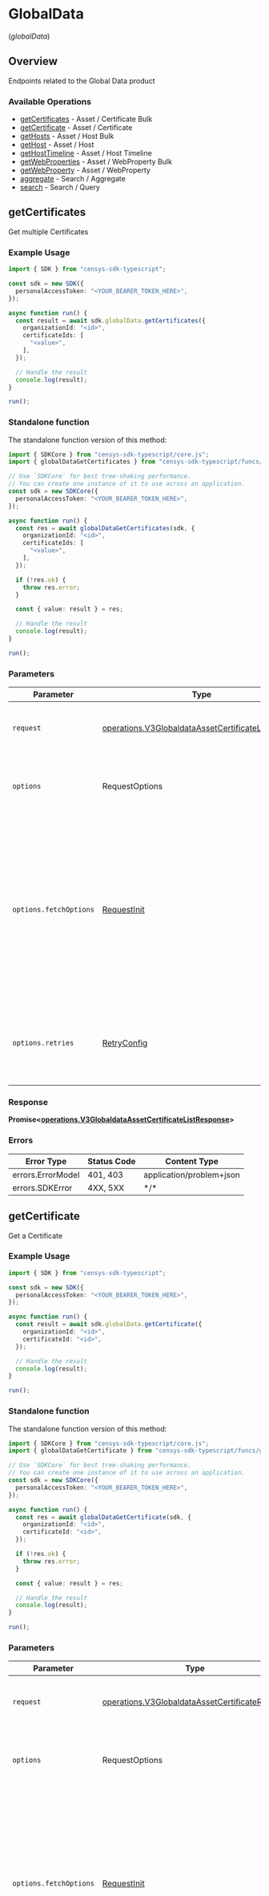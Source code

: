 # GlobalData
(*globalData*)

## Overview

Endpoints related to the Global Data product

### Available Operations

* [getCertificates](#getcertificates) - Asset / Certificate Bulk
* [getCertificate](#getcertificate) - Asset / Certificate
* [getHosts](#gethosts) - Asset / Host Bulk
* [getHost](#gethost) - Asset / Host
* [getHostTimeline](#gethosttimeline) - Asset / Host Timeline
* [getWebProperties](#getwebproperties) - Asset / WebProperty Bulk
* [getWebProperty](#getwebproperty) - Asset / WebProperty
* [aggregate](#aggregate) - Search / Aggregate
* [search](#search) - Search / Query

## getCertificates

Get multiple Certificates

### Example Usage

```typescript
import { SDK } from "censys-sdk-typescript";

const sdk = new SDK({
  personalAccessToken: "<YOUR_BEARER_TOKEN_HERE>",
});

async function run() {
  const result = await sdk.globalData.getCertificates({
    organizationId: "<id>",
    certificateIds: [
      "<value>",
    ],
  });

  // Handle the result
  console.log(result);
}

run();
```

### Standalone function

The standalone function version of this method:

```typescript
import { SDKCore } from "censys-sdk-typescript/core.js";
import { globalDataGetCertificates } from "censys-sdk-typescript/funcs/globalDataGetCertificates.js";

// Use `SDKCore` for best tree-shaking performance.
// You can create one instance of it to use across an application.
const sdk = new SDKCore({
  personalAccessToken: "<YOUR_BEARER_TOKEN_HERE>",
});

async function run() {
  const res = await globalDataGetCertificates(sdk, {
    organizationId: "<id>",
    certificateIds: [
      "<value>",
    ],
  });

  if (!res.ok) {
    throw res.error;
  }

  const { value: result } = res;

  // Handle the result
  console.log(result);
}

run();
```

### Parameters

| Parameter                                                                                                                                                                      | Type                                                                                                                                                                           | Required                                                                                                                                                                       | Description                                                                                                                                                                    |
| ------------------------------------------------------------------------------------------------------------------------------------------------------------------------------ | ------------------------------------------------------------------------------------------------------------------------------------------------------------------------------ | ------------------------------------------------------------------------------------------------------------------------------------------------------------------------------ | ------------------------------------------------------------------------------------------------------------------------------------------------------------------------------ |
| `request`                                                                                                                                                                      | [operations.V3GlobaldataAssetCertificateListRequest](../../models/operations/v3globaldataassetcertificatelistrequest.md)                                                       | :heavy_check_mark:                                                                                                                                                             | The request object to use for the request.                                                                                                                                     |
| `options`                                                                                                                                                                      | RequestOptions                                                                                                                                                                 | :heavy_minus_sign:                                                                                                                                                             | Used to set various options for making HTTP requests.                                                                                                                          |
| `options.fetchOptions`                                                                                                                                                         | [RequestInit](https://developer.mozilla.org/en-US/docs/Web/API/Request/Request#options)                                                                                        | :heavy_minus_sign:                                                                                                                                                             | Options that are passed to the underlying HTTP request. This can be used to inject extra headers for examples. All `Request` options, except `method` and `body`, are allowed. |
| `options.retries`                                                                                                                                                              | [RetryConfig](../../lib/utils/retryconfig.md)                                                                                                                                  | :heavy_minus_sign:                                                                                                                                                             | Enables retrying HTTP requests under certain failure conditions.                                                                                                               |

### Response

**Promise\<[operations.V3GlobaldataAssetCertificateListResponse](../../models/operations/v3globaldataassetcertificatelistresponse.md)\>**

### Errors

| Error Type               | Status Code              | Content Type             |
| ------------------------ | ------------------------ | ------------------------ |
| errors.ErrorModel        | 401, 403                 | application/problem+json |
| errors.SDKError          | 4XX, 5XX                 | \*/\*                    |

## getCertificate

Get a Certificate

### Example Usage

```typescript
import { SDK } from "censys-sdk-typescript";

const sdk = new SDK({
  personalAccessToken: "<YOUR_BEARER_TOKEN_HERE>",
});

async function run() {
  const result = await sdk.globalData.getCertificate({
    organizationId: "<id>",
    certificateId: "<id>",
  });

  // Handle the result
  console.log(result);
}

run();
```

### Standalone function

The standalone function version of this method:

```typescript
import { SDKCore } from "censys-sdk-typescript/core.js";
import { globalDataGetCertificate } from "censys-sdk-typescript/funcs/globalDataGetCertificate.js";

// Use `SDKCore` for best tree-shaking performance.
// You can create one instance of it to use across an application.
const sdk = new SDKCore({
  personalAccessToken: "<YOUR_BEARER_TOKEN_HERE>",
});

async function run() {
  const res = await globalDataGetCertificate(sdk, {
    organizationId: "<id>",
    certificateId: "<id>",
  });

  if (!res.ok) {
    throw res.error;
  }

  const { value: result } = res;

  // Handle the result
  console.log(result);
}

run();
```

### Parameters

| Parameter                                                                                                                                                                      | Type                                                                                                                                                                           | Required                                                                                                                                                                       | Description                                                                                                                                                                    |
| ------------------------------------------------------------------------------------------------------------------------------------------------------------------------------ | ------------------------------------------------------------------------------------------------------------------------------------------------------------------------------ | ------------------------------------------------------------------------------------------------------------------------------------------------------------------------------ | ------------------------------------------------------------------------------------------------------------------------------------------------------------------------------ |
| `request`                                                                                                                                                                      | [operations.V3GlobaldataAssetCertificateRequest](../../models/operations/v3globaldataassetcertificaterequest.md)                                                               | :heavy_check_mark:                                                                                                                                                             | The request object to use for the request.                                                                                                                                     |
| `options`                                                                                                                                                                      | RequestOptions                                                                                                                                                                 | :heavy_minus_sign:                                                                                                                                                             | Used to set various options for making HTTP requests.                                                                                                                          |
| `options.fetchOptions`                                                                                                                                                         | [RequestInit](https://developer.mozilla.org/en-US/docs/Web/API/Request/Request#options)                                                                                        | :heavy_minus_sign:                                                                                                                                                             | Options that are passed to the underlying HTTP request. This can be used to inject extra headers for examples. All `Request` options, except `method` and `body`, are allowed. |
| `options.retries`                                                                                                                                                              | [RetryConfig](../../lib/utils/retryconfig.md)                                                                                                                                  | :heavy_minus_sign:                                                                                                                                                             | Enables retrying HTTP requests under certain failure conditions.                                                                                                               |

### Response

**Promise\<[operations.V3GlobaldataAssetCertificateResponse](../../models/operations/v3globaldataassetcertificateresponse.md)\>**

### Errors

| Error Type               | Status Code              | Content Type             |
| ------------------------ | ------------------------ | ------------------------ |
| errors.ErrorModel        | 401, 403                 | application/problem+json |
| errors.SDKError          | 4XX, 5XX                 | \*/\*                    |

## getHosts

Get multiple Hosts

### Example Usage

```typescript
import { SDK } from "censys-sdk-typescript";

const sdk = new SDK({
  personalAccessToken: "<YOUR_BEARER_TOKEN_HERE>",
});

async function run() {
  const result = await sdk.globalData.getHosts({
    organizationId: "<id>",
    hostIds: [

    ],
  });

  // Handle the result
  console.log(result);
}

run();
```

### Standalone function

The standalone function version of this method:

```typescript
import { SDKCore } from "censys-sdk-typescript/core.js";
import { globalDataGetHosts } from "censys-sdk-typescript/funcs/globalDataGetHosts.js";

// Use `SDKCore` for best tree-shaking performance.
// You can create one instance of it to use across an application.
const sdk = new SDKCore({
  personalAccessToken: "<YOUR_BEARER_TOKEN_HERE>",
});

async function run() {
  const res = await globalDataGetHosts(sdk, {
    organizationId: "<id>",
    hostIds: [
  
    ],
  });

  if (!res.ok) {
    throw res.error;
  }

  const { value: result } = res;

  // Handle the result
  console.log(result);
}

run();
```

### Parameters

| Parameter                                                                                                                                                                      | Type                                                                                                                                                                           | Required                                                                                                                                                                       | Description                                                                                                                                                                    |
| ------------------------------------------------------------------------------------------------------------------------------------------------------------------------------ | ------------------------------------------------------------------------------------------------------------------------------------------------------------------------------ | ------------------------------------------------------------------------------------------------------------------------------------------------------------------------------ | ------------------------------------------------------------------------------------------------------------------------------------------------------------------------------ |
| `request`                                                                                                                                                                      | [operations.V3GlobaldataAssetHostListRequest](../../models/operations/v3globaldataassethostlistrequest.md)                                                                     | :heavy_check_mark:                                                                                                                                                             | The request object to use for the request.                                                                                                                                     |
| `options`                                                                                                                                                                      | RequestOptions                                                                                                                                                                 | :heavy_minus_sign:                                                                                                                                                             | Used to set various options for making HTTP requests.                                                                                                                          |
| `options.fetchOptions`                                                                                                                                                         | [RequestInit](https://developer.mozilla.org/en-US/docs/Web/API/Request/Request#options)                                                                                        | :heavy_minus_sign:                                                                                                                                                             | Options that are passed to the underlying HTTP request. This can be used to inject extra headers for examples. All `Request` options, except `method` and `body`, are allowed. |
| `options.retries`                                                                                                                                                              | [RetryConfig](../../lib/utils/retryconfig.md)                                                                                                                                  | :heavy_minus_sign:                                                                                                                                                             | Enables retrying HTTP requests under certain failure conditions.                                                                                                               |

### Response

**Promise\<[operations.V3GlobaldataAssetHostListResponse](../../models/operations/v3globaldataassethostlistresponse.md)\>**

### Errors

| Error Type               | Status Code              | Content Type             |
| ------------------------ | ------------------------ | ------------------------ |
| errors.ErrorModel        | 401, 403                 | application/problem+json |
| errors.SDKError          | 4XX, 5XX                 | \*/\*                    |

## getHost

Get a Host

### Example Usage

```typescript
import { SDK } from "censys-sdk-typescript";

const sdk = new SDK({
  personalAccessToken: "<YOUR_BEARER_TOKEN_HERE>",
});

async function run() {
  const result = await sdk.globalData.getHost({
    organizationId: "<id>",
    hostId: "<id>",
  });

  // Handle the result
  console.log(result);
}

run();
```

### Standalone function

The standalone function version of this method:

```typescript
import { SDKCore } from "censys-sdk-typescript/core.js";
import { globalDataGetHost } from "censys-sdk-typescript/funcs/globalDataGetHost.js";

// Use `SDKCore` for best tree-shaking performance.
// You can create one instance of it to use across an application.
const sdk = new SDKCore({
  personalAccessToken: "<YOUR_BEARER_TOKEN_HERE>",
});

async function run() {
  const res = await globalDataGetHost(sdk, {
    organizationId: "<id>",
    hostId: "<id>",
  });

  if (!res.ok) {
    throw res.error;
  }

  const { value: result } = res;

  // Handle the result
  console.log(result);
}

run();
```

### Parameters

| Parameter                                                                                                                                                                      | Type                                                                                                                                                                           | Required                                                                                                                                                                       | Description                                                                                                                                                                    |
| ------------------------------------------------------------------------------------------------------------------------------------------------------------------------------ | ------------------------------------------------------------------------------------------------------------------------------------------------------------------------------ | ------------------------------------------------------------------------------------------------------------------------------------------------------------------------------ | ------------------------------------------------------------------------------------------------------------------------------------------------------------------------------ |
| `request`                                                                                                                                                                      | [operations.V3GlobaldataAssetHostRequest](../../models/operations/v3globaldataassethostrequest.md)                                                                             | :heavy_check_mark:                                                                                                                                                             | The request object to use for the request.                                                                                                                                     |
| `options`                                                                                                                                                                      | RequestOptions                                                                                                                                                                 | :heavy_minus_sign:                                                                                                                                                             | Used to set various options for making HTTP requests.                                                                                                                          |
| `options.fetchOptions`                                                                                                                                                         | [RequestInit](https://developer.mozilla.org/en-US/docs/Web/API/Request/Request#options)                                                                                        | :heavy_minus_sign:                                                                                                                                                             | Options that are passed to the underlying HTTP request. This can be used to inject extra headers for examples. All `Request` options, except `method` and `body`, are allowed. |
| `options.retries`                                                                                                                                                              | [RetryConfig](../../lib/utils/retryconfig.md)                                                                                                                                  | :heavy_minus_sign:                                                                                                                                                             | Enables retrying HTTP requests under certain failure conditions.                                                                                                               |

### Response

**Promise\<[operations.V3GlobaldataAssetHostResponse](../../models/operations/v3globaldataassethostresponse.md)\>**

### Errors

| Error Type               | Status Code              | Content Type             |
| ------------------------ | ------------------------ | ------------------------ |
| errors.ErrorModel        | 401, 403                 | application/problem+json |
| errors.SDKError          | 4XX, 5XX                 | \*/\*                    |

## getHostTimeline

Get the timeline of events for a Host

### Example Usage

```typescript
import { SDK } from "censys-sdk-typescript";

const sdk = new SDK({
  personalAccessToken: "<YOUR_BEARER_TOKEN_HERE>",
});

async function run() {
  const result = await sdk.globalData.getHostTimeline({
    organizationId: "<id>",
    hostId: "<id>",
    startTime: new Date("2024-04-27T09:30:08.024Z"),
    endTime: new Date("2023-04-13T10:41:42.221Z"),
  });

  // Handle the result
  console.log(result);
}

run();
```

### Standalone function

The standalone function version of this method:

```typescript
import { SDKCore } from "censys-sdk-typescript/core.js";
import { globalDataGetHostTimeline } from "censys-sdk-typescript/funcs/globalDataGetHostTimeline.js";

// Use `SDKCore` for best tree-shaking performance.
// You can create one instance of it to use across an application.
const sdk = new SDKCore({
  personalAccessToken: "<YOUR_BEARER_TOKEN_HERE>",
});

async function run() {
  const res = await globalDataGetHostTimeline(sdk, {
    organizationId: "<id>",
    hostId: "<id>",
    startTime: new Date("2024-04-27T09:30:08.024Z"),
    endTime: new Date("2023-04-13T10:41:42.221Z"),
  });

  if (!res.ok) {
    throw res.error;
  }

  const { value: result } = res;

  // Handle the result
  console.log(result);
}

run();
```

### Parameters

| Parameter                                                                                                                                                                      | Type                                                                                                                                                                           | Required                                                                                                                                                                       | Description                                                                                                                                                                    |
| ------------------------------------------------------------------------------------------------------------------------------------------------------------------------------ | ------------------------------------------------------------------------------------------------------------------------------------------------------------------------------ | ------------------------------------------------------------------------------------------------------------------------------------------------------------------------------ | ------------------------------------------------------------------------------------------------------------------------------------------------------------------------------ |
| `request`                                                                                                                                                                      | [operations.V3GlobaldataAssetHostTimelineRequest](../../models/operations/v3globaldataassethosttimelinerequest.md)                                                             | :heavy_check_mark:                                                                                                                                                             | The request object to use for the request.                                                                                                                                     |
| `options`                                                                                                                                                                      | RequestOptions                                                                                                                                                                 | :heavy_minus_sign:                                                                                                                                                             | Used to set various options for making HTTP requests.                                                                                                                          |
| `options.fetchOptions`                                                                                                                                                         | [RequestInit](https://developer.mozilla.org/en-US/docs/Web/API/Request/Request#options)                                                                                        | :heavy_minus_sign:                                                                                                                                                             | Options that are passed to the underlying HTTP request. This can be used to inject extra headers for examples. All `Request` options, except `method` and `body`, are allowed. |
| `options.retries`                                                                                                                                                              | [RetryConfig](../../lib/utils/retryconfig.md)                                                                                                                                  | :heavy_minus_sign:                                                                                                                                                             | Enables retrying HTTP requests under certain failure conditions.                                                                                                               |

### Response

**Promise\<[operations.V3GlobaldataAssetHostTimelineResponse](../../models/operations/v3globaldataassethosttimelineresponse.md)\>**

### Errors

| Error Type               | Status Code              | Content Type             |
| ------------------------ | ------------------------ | ------------------------ |
| errors.ErrorModel        | 401, 403                 | application/problem+json |
| errors.SDKError          | 4XX, 5XX                 | \*/\*                    |

## getWebProperties

Get multiple WebProperties

### Example Usage

```typescript
import { SDK } from "censys-sdk-typescript";

const sdk = new SDK({
  personalAccessToken: "<YOUR_BEARER_TOKEN_HERE>",
});

async function run() {
  const result = await sdk.globalData.getWebProperties({
    organizationId: "<id>",
    webpropertyIds: [
      "<value>",
    ],
  });

  // Handle the result
  console.log(result);
}

run();
```

### Standalone function

The standalone function version of this method:

```typescript
import { SDKCore } from "censys-sdk-typescript/core.js";
import { globalDataGetWebProperties } from "censys-sdk-typescript/funcs/globalDataGetWebProperties.js";

// Use `SDKCore` for best tree-shaking performance.
// You can create one instance of it to use across an application.
const sdk = new SDKCore({
  personalAccessToken: "<YOUR_BEARER_TOKEN_HERE>",
});

async function run() {
  const res = await globalDataGetWebProperties(sdk, {
    organizationId: "<id>",
    webpropertyIds: [
      "<value>",
    ],
  });

  if (!res.ok) {
    throw res.error;
  }

  const { value: result } = res;

  // Handle the result
  console.log(result);
}

run();
```

### Parameters

| Parameter                                                                                                                                                                      | Type                                                                                                                                                                           | Required                                                                                                                                                                       | Description                                                                                                                                                                    |
| ------------------------------------------------------------------------------------------------------------------------------------------------------------------------------ | ------------------------------------------------------------------------------------------------------------------------------------------------------------------------------ | ------------------------------------------------------------------------------------------------------------------------------------------------------------------------------ | ------------------------------------------------------------------------------------------------------------------------------------------------------------------------------ |
| `request`                                                                                                                                                                      | [operations.V3GlobaldataAssetWebpropertyListRequest](../../models/operations/v3globaldataassetwebpropertylistrequest.md)                                                       | :heavy_check_mark:                                                                                                                                                             | The request object to use for the request.                                                                                                                                     |
| `options`                                                                                                                                                                      | RequestOptions                                                                                                                                                                 | :heavy_minus_sign:                                                                                                                                                             | Used to set various options for making HTTP requests.                                                                                                                          |
| `options.fetchOptions`                                                                                                                                                         | [RequestInit](https://developer.mozilla.org/en-US/docs/Web/API/Request/Request#options)                                                                                        | :heavy_minus_sign:                                                                                                                                                             | Options that are passed to the underlying HTTP request. This can be used to inject extra headers for examples. All `Request` options, except `method` and `body`, are allowed. |
| `options.retries`                                                                                                                                                              | [RetryConfig](../../lib/utils/retryconfig.md)                                                                                                                                  | :heavy_minus_sign:                                                                                                                                                             | Enables retrying HTTP requests under certain failure conditions.                                                                                                               |

### Response

**Promise\<[operations.V3GlobaldataAssetWebpropertyListResponse](../../models/operations/v3globaldataassetwebpropertylistresponse.md)\>**

### Errors

| Error Type               | Status Code              | Content Type             |
| ------------------------ | ------------------------ | ------------------------ |
| errors.ErrorModel        | 401, 403                 | application/problem+json |
| errors.SDKError          | 4XX, 5XX                 | \*/\*                    |

## getWebProperty

Get a Webproperty

### Example Usage

```typescript
import { SDK } from "censys-sdk-typescript";

const sdk = new SDK({
  personalAccessToken: "<YOUR_BEARER_TOKEN_HERE>",
});

async function run() {
  const result = await sdk.globalData.getWebProperty({
    organizationId: "<id>",
    webpropertyId: "<id>",
  });

  // Handle the result
  console.log(result);
}

run();
```

### Standalone function

The standalone function version of this method:

```typescript
import { SDKCore } from "censys-sdk-typescript/core.js";
import { globalDataGetWebProperty } from "censys-sdk-typescript/funcs/globalDataGetWebProperty.js";

// Use `SDKCore` for best tree-shaking performance.
// You can create one instance of it to use across an application.
const sdk = new SDKCore({
  personalAccessToken: "<YOUR_BEARER_TOKEN_HERE>",
});

async function run() {
  const res = await globalDataGetWebProperty(sdk, {
    organizationId: "<id>",
    webpropertyId: "<id>",
  });

  if (!res.ok) {
    throw res.error;
  }

  const { value: result } = res;

  // Handle the result
  console.log(result);
}

run();
```

### Parameters

| Parameter                                                                                                                                                                      | Type                                                                                                                                                                           | Required                                                                                                                                                                       | Description                                                                                                                                                                    |
| ------------------------------------------------------------------------------------------------------------------------------------------------------------------------------ | ------------------------------------------------------------------------------------------------------------------------------------------------------------------------------ | ------------------------------------------------------------------------------------------------------------------------------------------------------------------------------ | ------------------------------------------------------------------------------------------------------------------------------------------------------------------------------ |
| `request`                                                                                                                                                                      | [operations.V3GlobaldataAssetWebpropertyRequest](../../models/operations/v3globaldataassetwebpropertyrequest.md)                                                               | :heavy_check_mark:                                                                                                                                                             | The request object to use for the request.                                                                                                                                     |
| `options`                                                                                                                                                                      | RequestOptions                                                                                                                                                                 | :heavy_minus_sign:                                                                                                                                                             | Used to set various options for making HTTP requests.                                                                                                                          |
| `options.fetchOptions`                                                                                                                                                         | [RequestInit](https://developer.mozilla.org/en-US/docs/Web/API/Request/Request#options)                                                                                        | :heavy_minus_sign:                                                                                                                                                             | Options that are passed to the underlying HTTP request. This can be used to inject extra headers for examples. All `Request` options, except `method` and `body`, are allowed. |
| `options.retries`                                                                                                                                                              | [RetryConfig](../../lib/utils/retryconfig.md)                                                                                                                                  | :heavy_minus_sign:                                                                                                                                                             | Enables retrying HTTP requests under certain failure conditions.                                                                                                               |

### Response

**Promise\<[operations.V3GlobaldataAssetWebpropertyResponse](../../models/operations/v3globaldataassetwebpropertyresponse.md)\>**

### Errors

| Error Type               | Status Code              | Content Type             |
| ------------------------ | ------------------------ | ------------------------ |
| errors.ErrorModel        | 401, 403                 | application/problem+json |
| errors.SDKError          | 4XX, 5XX                 | \*/\*                    |

## aggregate

Run an aggregation via the Global data set

### Example Usage

```typescript
import { SDK } from "censys-sdk-typescript";

const sdk = new SDK({
  personalAccessToken: "<YOUR_BEARER_TOKEN_HERE>",
});

async function run() {
  const result = await sdk.globalData.aggregate({
    organizationId: "<id>",
    searchAggregateInputBody: {
      field: "<value>",
      numberOfBuckets: 590414,
      query: "<value>",
    },
  });

  // Handle the result
  console.log(result);
}

run();
```

### Standalone function

The standalone function version of this method:

```typescript
import { SDKCore } from "censys-sdk-typescript/core.js";
import { globalDataAggregate } from "censys-sdk-typescript/funcs/globalDataAggregate.js";

// Use `SDKCore` for best tree-shaking performance.
// You can create one instance of it to use across an application.
const sdk = new SDKCore({
  personalAccessToken: "<YOUR_BEARER_TOKEN_HERE>",
});

async function run() {
  const res = await globalDataAggregate(sdk, {
    organizationId: "<id>",
    searchAggregateInputBody: {
      field: "<value>",
      numberOfBuckets: 590414,
      query: "<value>",
    },
  });

  if (!res.ok) {
    throw res.error;
  }

  const { value: result } = res;

  // Handle the result
  console.log(result);
}

run();
```

### Parameters

| Parameter                                                                                                                                                                      | Type                                                                                                                                                                           | Required                                                                                                                                                                       | Description                                                                                                                                                                    |
| ------------------------------------------------------------------------------------------------------------------------------------------------------------------------------ | ------------------------------------------------------------------------------------------------------------------------------------------------------------------------------ | ------------------------------------------------------------------------------------------------------------------------------------------------------------------------------ | ------------------------------------------------------------------------------------------------------------------------------------------------------------------------------ |
| `request`                                                                                                                                                                      | [operations.V3GlobaldataSearchAggregateRequest](../../models/operations/v3globaldatasearchaggregaterequest.md)                                                                 | :heavy_check_mark:                                                                                                                                                             | The request object to use for the request.                                                                                                                                     |
| `options`                                                                                                                                                                      | RequestOptions                                                                                                                                                                 | :heavy_minus_sign:                                                                                                                                                             | Used to set various options for making HTTP requests.                                                                                                                          |
| `options.fetchOptions`                                                                                                                                                         | [RequestInit](https://developer.mozilla.org/en-US/docs/Web/API/Request/Request#options)                                                                                        | :heavy_minus_sign:                                                                                                                                                             | Options that are passed to the underlying HTTP request. This can be used to inject extra headers for examples. All `Request` options, except `method` and `body`, are allowed. |
| `options.retries`                                                                                                                                                              | [RetryConfig](../../lib/utils/retryconfig.md)                                                                                                                                  | :heavy_minus_sign:                                                                                                                                                             | Enables retrying HTTP requests under certain failure conditions.                                                                                                               |

### Response

**Promise\<[operations.V3GlobaldataSearchAggregateResponse](../../models/operations/v3globaldatasearchaggregateresponse.md)\>**

### Errors

| Error Type               | Status Code              | Content Type             |
| ------------------------ | ------------------------ | ------------------------ |
| errors.ErrorModel        | 401, 403                 | application/problem+json |
| errors.SDKError          | 4XX, 5XX                 | \*/\*                    |

## search

Search the Global data set

### Example Usage

```typescript
import { SDK } from "censys-sdk-typescript";

const sdk = new SDK({
  personalAccessToken: "<YOUR_BEARER_TOKEN_HERE>",
});

async function run() {
  const result = await sdk.globalData.search({
    organizationId: "<id>",
    searchQueryInputBody: {
      query: "<value>",
    },
  });

  // Handle the result
  console.log(result);
}

run();
```

### Standalone function

The standalone function version of this method:

```typescript
import { SDKCore } from "censys-sdk-typescript/core.js";
import { globalDataSearch } from "censys-sdk-typescript/funcs/globalDataSearch.js";

// Use `SDKCore` for best tree-shaking performance.
// You can create one instance of it to use across an application.
const sdk = new SDKCore({
  personalAccessToken: "<YOUR_BEARER_TOKEN_HERE>",
});

async function run() {
  const res = await globalDataSearch(sdk, {
    organizationId: "<id>",
    searchQueryInputBody: {
      query: "<value>",
    },
  });

  if (!res.ok) {
    throw res.error;
  }

  const { value: result } = res;

  // Handle the result
  console.log(result);
}

run();
```

### Parameters

| Parameter                                                                                                                                                                      | Type                                                                                                                                                                           | Required                                                                                                                                                                       | Description                                                                                                                                                                    |
| ------------------------------------------------------------------------------------------------------------------------------------------------------------------------------ | ------------------------------------------------------------------------------------------------------------------------------------------------------------------------------ | ------------------------------------------------------------------------------------------------------------------------------------------------------------------------------ | ------------------------------------------------------------------------------------------------------------------------------------------------------------------------------ |
| `request`                                                                                                                                                                      | [operations.V3GlobaldataSearchQueryRequest](../../models/operations/v3globaldatasearchqueryrequest.md)                                                                         | :heavy_check_mark:                                                                                                                                                             | The request object to use for the request.                                                                                                                                     |
| `options`                                                                                                                                                                      | RequestOptions                                                                                                                                                                 | :heavy_minus_sign:                                                                                                                                                             | Used to set various options for making HTTP requests.                                                                                                                          |
| `options.fetchOptions`                                                                                                                                                         | [RequestInit](https://developer.mozilla.org/en-US/docs/Web/API/Request/Request#options)                                                                                        | :heavy_minus_sign:                                                                                                                                                             | Options that are passed to the underlying HTTP request. This can be used to inject extra headers for examples. All `Request` options, except `method` and `body`, are allowed. |
| `options.retries`                                                                                                                                                              | [RetryConfig](../../lib/utils/retryconfig.md)                                                                                                                                  | :heavy_minus_sign:                                                                                                                                                             | Enables retrying HTTP requests under certain failure conditions.                                                                                                               |

### Response

**Promise\<[operations.V3GlobaldataSearchQueryResponse](../../models/operations/v3globaldatasearchqueryresponse.md)\>**

### Errors

| Error Type               | Status Code              | Content Type             |
| ------------------------ | ------------------------ | ------------------------ |
| errors.ErrorModel        | 401, 403                 | application/problem+json |
| errors.SDKError          | 4XX, 5XX                 | \*/\*                    |
